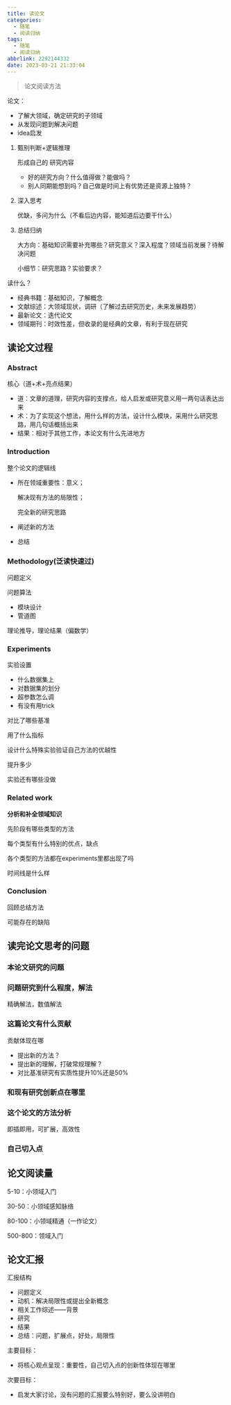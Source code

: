 ```yaml
---
title: 读论文
categories:
  - 随笔
  - 阅读归纳
tags:
  - 随笔
  - 阅读归纳
abbrlink: 2292144332
date: 2023-03-21 21:33:04
---
```


> 论文阅读方法

<!--more-->

论文：

- 了解大领域，确定研究的子领域
- 从发现问题到解决问题
- idea启发

1. 甄别判断+逻辑推理

   形成自己的 研究内容

   - 好的研究方向？什么值得做？能做吗？
   - 别人同期能想到吗？自己做是时间上有优势还是资源上独特？

2. 深入思考

   优缺，多问为什么（不看后边内容，能知道后边要干什么）

3. 总结归纳

   大方向：基础知识需要补充哪些？研究意义？深入程度？领域当前发展？待解决问题

   小细节：研究思路？实验要求？

读什么？

- 经典书籍：基础知识，了解概念
- 文献综述：大领域现状，调研（了解过去研究历史，未来发展趋势）
- 最新论文：迭代论文
- 领域期刊：时效性差，但收录的是经典的文章，有利于现在研究

## 读论文过程

### Abstract

核心（道+术+亮点结果）

- 道：文章的道理，研究内容的支撑点，给人启发或研究意义用一两句话表达出来
- 术：为了实现这个想法，用什么样的方法，设计什么模块，采用什么研究思路，用几句话概括出来
- 结果：相对于其他工作，本论文有什么先进地方

### Introduction

整个论文的逻辑线

- 所在领域重要性：意义；

  解决现有方法的局限性；

  完全新的研究思路

- 阐述新的方法

- 总结

### Methodology(泛读快速过)

问题定义

问题算法

- 模块设计
- 管道图

理论推导，理论结果（偏数学）

### Experiments

实验设置

- 什么数据集上
- 对数据集的划分
- 超参数怎么调
- 有没有用trick

对比了哪些基准

用了什么指标

设计什么特殊实验验证自己方法的优越性

提升多少

实验还有哪些没做

### Related work

**分析和补全领域知识**

先阶段有哪些类型的方法

每个类型有什么特别的优点，缺点

各个类型的方法都在experiments里都出现了吗

时间线是什么样

### Conclusion

回顾总结方法

可能存在的缺陷

## 读完论文思考的问题

### 本论文研究的问题

### 问题研究到什么程度，解法

精确解法，数值解法

### 这篇论文有什么贡献

贡献体现在哪

- 提出新的方法？
- 提出新的理解，打破常规理解？
- 对比基准研究有实质性提升10%还是50%

### 和现有研究创新点在哪里

### 这个论文的方法分析

即插即用，可扩展，高效性

### 自己切入点

## 论文阅读量

5-10：小领域入门

30-50：小领域感知脉络

80-100：小领域精通（一作论文）

500-800：领域入门





## 论文汇报

汇报结构

- 问题定义
- 动机：解决局限性或提出全新概念
- 相关工作综述——背景
- 研究
- 结果
- 总结：问题，扩展点，好处，局限性

主要目标：

- 将核心观点呈现：重要性，自己切入点的创新性体现在哪里

次要目标：

- 启发大家讨论，没有问题的汇报要么特别好，要么没讲明白











